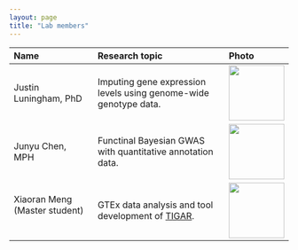 ```yaml
---
layout: page
title: "Lab members"
---
```


| Name | Research topic | Photo |
| :--- | :---- | :---- |
| Justin Luningham, PhD | Imputing gene expression levels using genome-wide genotype data.  &nbsp; &nbsp; &nbsp; | <img width="100" src="../assets/JustinL.png"> |
| Junyu Chen, MPH | Functinal Bayesian GWAS with quantitative annotation data. | <img width="100" src="../assets/Junyu.png"> |
| Xiaoran Meng (Master student) &nbsp; &nbsp; &nbsp; | GTEx data analysis and tool development of [TIGAR](https://github.com/yanglab-emory/TIGAR). | <img width="100" src="../assets/xiaoran.jpg"> |
